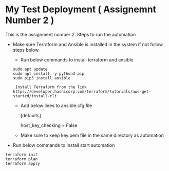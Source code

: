 
# My Test Deployment ( Assignemnt Number 2 )

This is the assignment number 2. Steps to run the automation

* Make sure Terraform and Ansible is installed in the system if not follow steps below.

  *    Run below commands to install terraform and ansible
       
      sudo apt update
      sudo apt install -y python3-pip
      sudo pip3 install ansible

       Install Terraform from the link 
      https://developer.hashicorp.com/terraform/tutorials/aws-get-started/install-cli

    * Add below lines to ansible.cfg file
      
      [defaults]

      host_key_checking = False

    * Make sure to keep key.pem file in the same directory as automation 

*    Run below commands to install start automation

    terraform init
    terraform plan 
    terraform apply
 

